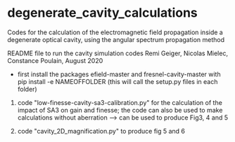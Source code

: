 # degenerate_cavity_calculations
Codes for the calculation of the electromagnetic field propagation inside a degenerate optical cavity, using the angular spectrum propagation method

README file to run the cavity simulation codes
Remi Geiger, Nicolas Mielec, Constance Poulain, August 2020

- first install the packages efield-master and fresnel-cavity-master with pip install -e NAMEOFFOLDER 
(this will call the setup.py files in each folder)


1) code "low-finesse-cavity-sa3-calibration.py" for the calculation of the impact of SA3 on gain and finesse; the code can also be used to make calculations without aberration
--> can be used to produce Fig3, 4 and 5

2) code "cavity_2D_magnification.py" to produce fig 5 and 6

